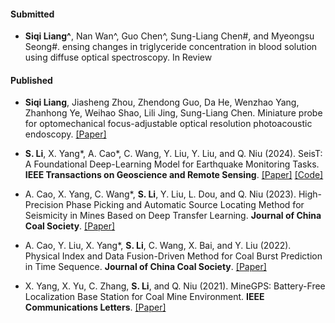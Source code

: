 #### Submitted

- <strong>Siqi Liang^</strong>, Nan Wan^, Guo Chen^, Sung-Liang Chen#, and Myeongsu Seong#. ensing changes in triglyceride concentration in blood solution using diffuse optical spectroscopy.  In Review 

#### Published

- <strong>Siqi Liang</strong>, Jiasheng Zhou, Zhendong Guo, Da He, Wenzhao Yang, Zhanhong Ye, Weihao Shao, Lili Jing, Sung-Liang Chen. Miniature probe for optomechanical focus-adjustable optical resolution photoacoustic endoscopy.  [[Paper]](https://doi.org/10.1109/TMI.2023.3250517)

- <strong>S. Li</strong>, X. Yang*, A. Cao*, C. Wang, Y. Liu, Y. Liu, and Q. Niu (2024). SeisT: A Foundational Deep-Learning Model for Earthquake Monitoring Tasks. <strong>IEEE Transactions on Geoscience and Remote Sensing</strong>. [[Paper]](https://doi.org/10.1109/TGRS.2024.3371503) [[Code]](https://github.com/senli1073/SeisT)

- A. Cao, X. Yang, C. Wang*, <strong>S. Li</strong>, Y. Liu, L. Dou, and Q. Niu (2023). High-Precision Phase Picking and Automatic Source Locating Method for Seismicity in Mines Based on Deep Transfer Learning. <strong>Journal of China Coal Society</strong>. [[Paper]](https://doi.org/10.13225/j.cnki.jccs.2023.0095)

- A. Cao, Y. Liu, X. Yang*, <strong>S. Li</strong>, C. Wang, X. Bai, and Y. Liu (2022). Physical Index and Data Fusion-Driven Method for Coal Burst Prediction in Time Sequence. <strong>Journal of China Coal Society</strong>. [[Paper]](https://doi.org/10.13225/j.cnki.jccs.2022.0680)

- X. Yang, X. Yu, C. Zhang, <strong>S. Li</strong>, and Q. Niu (2021). MineGPS: Battery-Free Localization Base Station for Coal Mine Environment. <strong>IEEE Communications Letters</strong>. [[Paper]](https://doi.org/10.1109/LCOMM.2021.3081593)

